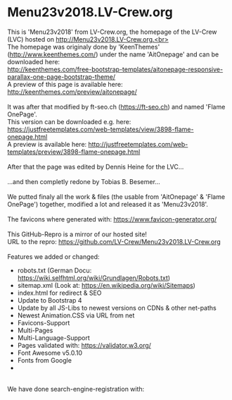 # Menu23v2018.LV-Crew.org
This is 'Menu23v2018' from LV-Crew.org, the homepage of the LV-Crew (LVC) hosted on http://Menu23v2018.LV-Crew.org.<br>
<br>
The homepage was originaly done by 'KeenThemes' (http://www.keenthemes.com/) under the name 'AitOnepage' and can be downloaded here:<br>
http://keenthemes.com/free-bootstrap-templates/aitonepage-responsive-parallax-one-page-bootstrap-theme/<br>
A preview of this page is available here: http://keenthemes.com/preview/aitonepage/<br>
<br>
It was after that modified by ft-seo.ch (https://ft-seo.ch) and named 'Flame OnePage'.<br>
This version can be downloaded e.g. here: https://justfreetemplates.com/web-templates/view/3898-flame-onepage.html<br>
A preview is available here: http://justfreetemplates.com/web-templates/preview/3898-flame-onepage.html<br>
<br>
After that the page was edited by Dennis Heine for the LVC...<br>
<br>
...and then completly redone by Tobias B. Besemer...<br>
<br>
We putted finaly all the work & files (the usable from 'AitOnepage' & 'Flame OnePage') together, modified a lot and released it as 'Menu23v2018'.<br>
<br>
The favicons where generated with: https://www.favicon-generator.org/<br>
<br>
This GitHub-Repro is a mirror of our hosted site!<br>
URL to the repro: https://github.com/LV-Crew/Menu23v2018.LV-Crew.org<br>
<br>
Features we added or changed:<br>
- robots.txt (German Docu: https://wiki.selfhtml.org/wiki/Grundlagen/Robots.txt)<br>
- sitemap.xml (Look at: https://en.wikipedia.org/wiki/Sitemaps)<br>
- index.html for redirect & SEO<br>
- Update to Bootstrap 4<br>
- Update by all JS-Libs to newest versions on CDNs & other net-paths<br>
- Newest Animation.CSS via URL from net<br>
- Favicons-Support<br>
- Multi-Pages<br>
- Multi-Language-Support<br>
- Pages validated with: https://validator.w3.org/<br>
- Font Awesome v5.0.10<br>
- Fonts from Google<br>
- <br>
<br>
We have done search-engine-registration with: <br>
